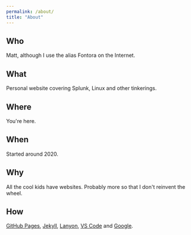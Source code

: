 ```yaml
---
permalink: /about/
title: "About"
---
```


## Who

Matt, although I use the alias Fontora on the Internet.

## What

Personal website covering Splunk, Linux and other tinkerings.

## Where

You're here.

## When

Started around 2020.

## Why

All the cool kids have websites. Probably more so that I don't reinvent the wheel.

## How

[GitHub Pages](https://pages.github.com/), [Jekyll](https://jekyllrb.com/), [Lanyon](https://github.com/poole/lanyon), [VS Code](https://code.visualstudio.com/) and [Google](https://www.google.com/).
